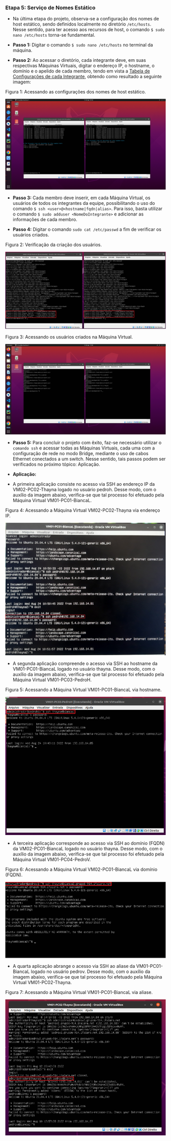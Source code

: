 <h3>Etapa 5: Serviço de Nomes Estático</h3>

- Na última etapa do projeto, observa-se a configuração dos nomes de host estático, sendo definidos localmente no diretório ```/etc/hosts```. Nesse sentido, para ter acesso aos recursos de host, o comando ```$ sudo nano /etc/hosts``` torna-se fundamental. 

- **Passo 1:** Digitar o comando ```$ sudo nano /etc/hosts``` no terminal da máquina.

- **Passo 2:** Ao acessar o diretório, cada integrante deve, em suas respectivas Máquinas Virtuais, digitar o endereço IP, o hostname, o domínio e o apelido de cada membro, tendo em vista a [Tabela de Configurações de cada Integrante](https://github.com/pedrohenriquee8/redes-grupo6-914/blob/main/projeto-2b-sred/Configuracoes.md#tabela-1-configurações-das-máquinas-virtuais-de-cada-integrante), obtendo como resultado a seguinte imagem:

<p>Figura 1: Acessando as configurações dos nomes de host estático.</p>
<img src="../figuresProject/FifthStage/Dominios.png" alt="Acessando as configurações dos nomes de host estático." title="Figura 1: Acessando as configurações dos nomes de host estático.">

- **Passo 3:** Cada membro deve inserir, em cada Máquina Virtual, os usuários de todos os integrantes da equipe, possibilitando o uso do comando ```$ ssh <user>@<hostname|fqdn|alias>```. Para isso, basta utilizar o comando ```$ sudo adduser <NomeDoIntegrante>``` e adicionar as informações de cada membro.

- **Passo 4:** Digitar o comando ```sudo cat /etc/passwd``` a fim de verificar os usuários criados.

<p>Figura 2: Verificação da criação dos usuários.</p>
<img src="../figuresProject/FifthStage/Users.png" alt="Verificação da criação dos usuários." title="Figura 2: Verificação da criação dos usuários.">

<p>Figura 3: Acessando os usuários criados na Máquina Virtual.</p>
<img src="../figuresProject/FifthStage/AcessoUsers.png" alt="Acessando os usuários criados na Máquina Virtual." title="Figura 3: Acessando os usuários criados na Máquina Virtual.">

- **Passo 5:** Para concluir o projeto com êxito, faz-se necessário utilizar o ```comando ssh``` e acessar todas as Máquinas Virtuais, cada uma com a configuração de rede no modo Bridge, mediante o uso de cabos Ethernet conectados a um switch. Nesse sentido, tais passos podem ser verificados no próximo tópico: Aplicação.

- **Aplicação:**

- A primeira aplicação consiste no acesso via SSH ao endereço IP da VM02-PC02-Thayna logado no usuário pedroh. Desse modo, com o auxílio da imagem abaixo, verifica-se que tal processo foi efetuado pela Máquina Virtual VM01-PC01-BiancaL.

<p>Figura 4: Acessando a Máquina Virtual VM02-PC02-Thayna via endereço IP.</p>
<img src="../figuresProject/FifthStage/VMBianca-SSH.jpg" alt="Acessando a Máquina Virtual VM02-PC02-Thayna via Endereço IP." title="Figura 4: Acessando a Máquina Virtual VM02-PC02-Thayna via Endereço IP.">

- A segunda aplicação compreende o acesso via SSH ao hostname da VM01-PC01-BiancaL logado no usuário thayna. Desse modo, com o auxílio da imagem abaixo, verifica-se que tal processo foi efetuado pela Máquina Virtual VM01-PC03-PedroH.

<p>Figura 5: Acessando a Máquina Virtual VM01-PC01-BiancaL via hostname.</p>
<img src="../figuresProject/FifthStage/VMPedroH-SSH.png" alt="Acessando a Máquina Virtual VM01-PC01-BiancaL via hostname." title="Figura 5: Acessando a Máquina Virtual VM01-PC01-BiancaL via hostname.">

- A terceira aplicação corresponde ao acesso via SSH ao domínio (FQDN) da VM02-PC01-BiancaL logado no usuário thayna. Desse modo, com o auxílio da imagem abaixo, verifica-se que tal processo foi efetuado pela Máquina Virtual VM01-PC04-PedroV.

<p>Figura 6: Acessando a Máquina Virtual VM02-PC01-BiancaL via domínio (FQDN).</p>
<img src="../figuresProject/FifthStage/VMPedroV-SSH.png" alt="Acessando a Máquina Virtual VM01-PC01-BiancaL via hostname." title="Figura 6: Acessando a Máquina Virtual VM01-PC01-BiancaL via hostname.">

- A quarta aplicação abrange o acesso via SSH ao aliase da VM01-PC01-BiancaL logado no usuário pedrov. Desse modo, com o auxílio da imagem abaixo, verifica-se que tal processo foi efetuado pela Máquina Virtual VM01-PC02-Thayna.

<p>Figura 7: Acessando a Máquina Virtual VM01-PC01-BiancaL via aliase.</p>
<img src="../figuresProject/FifthStage/VMThayna-SSH.png" alt="Acessando a Máquina Virtual VM01-PC01-BiancaL via aliase." title="Figura 7: Acessando a Máquina Virtual VM01-PC01-BiancaL via aliase.">
